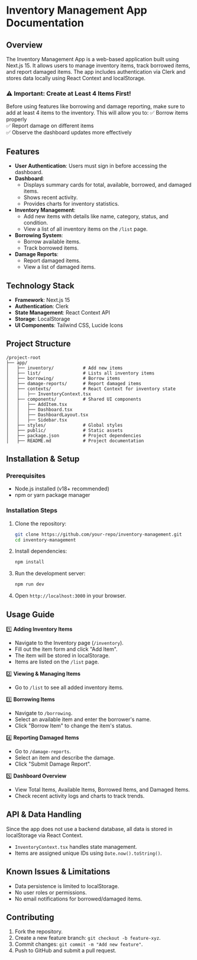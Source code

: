 # Inventory Management App Documentation

## Overview
The Inventory Management App is a web-based application built using Next.js 15. It allows users to manage inventory items, track borrowed items, and report damaged items. The app includes authentication via Clerk and stores data locally using React Context and localStorage.

### ⚠️ Important: Create at Least 4 Items First!
Before using features like borrowing and damage reporting, make sure to add at least 4 items to the inventory. This will allow you to:
✅ Borrow items properly  
✅ Report damage on different items  
✅ Observe the dashboard updates more effectively  

## Features
- **User Authentication**: Users must sign in before accessing the dashboard.
- **Dashboard**:
  - Displays summary cards for total, available, borrowed, and damaged items.
  - Shows recent activity.
  - Provides charts for inventory statistics.
- **Inventory Management**:
  - Add new items with details like name, category, status, and condition.
  - View a list of all inventory items on the `/list` page.
- **Borrowing System**:
  - Borrow available items.
  - Track borrowed items.
- **Damage Reports**:
  - Report damaged items.
  - View a list of damaged items.

## Technology Stack
- **Framework**: Next.js 15
- **Authentication**: Clerk
- **State Management**: React Context API
- **Storage**: LocalStorage
- **UI Components**: Tailwind CSS, Lucide Icons

## Project Structure
```
/project-root
├── app/
│   ├── inventory/           # Add new items
│   ├── list/                # Lists all inventory items
│   ├── borrowing/           # Borrow items
│   ├── damage-reports/      # Report damaged items
│   ├── contexts/            # React Context for inventory state
│   │   ├── InventoryContext.tsx
│   ├── components/          # Shared UI components
│   │   ├── AddItem.tsx
│   │   ├── Dashboard.tsx
│   │   ├── DashboardLayout.tsx
│   │   ├── Sidebar.tsx
│   ├── styles/              # Global styles
│   ├── public/              # Static assets
│   ├── package.json         # Project dependencies
│   ├── README.md            # Project documentation
```

## Installation & Setup
### Prerequisites
- Node.js installed (v18+ recommended)
- npm or yarn package manager

### Installation Steps
1. Clone the repository:
   ```sh
   git clone https://github.com/your-repo/inventory-management.git
   cd inventory-management
   ```
2. Install dependencies:
   ```sh
   npm install
   ```
3. Run the development server:
   ```sh
   npm run dev
   ```
4. Open `http://localhost:3000` in your browser.

## Usage Guide
1️⃣ **Adding Inventory Items**  
   - Navigate to the Inventory page (`/inventory`).  
   - Fill out the item form and click "Add Item".  
   - The item will be stored in localStorage.  
   - Items are listed on the `/list` page.  

2️⃣ **Viewing & Managing Items**  
   - Go to `/list` to see all added inventory items.  

3️⃣ **Borrowing Items**  
   - Navigate to `/borrowing`.  
   - Select an available item and enter the borrower's name.  
   - Click "Borrow Item" to change the item's status.  

4️⃣ **Reporting Damaged Items**  
   - Go to `/damage-reports`.  
   - Select an item and describe the damage.  
   - Click "Submit Damage Report".  

5️⃣ **Dashboard Overview**  
   - View Total Items, Available Items, Borrowed Items, and Damaged Items.  
   - Check recent activity logs and charts to track trends.  

## API & Data Handling
Since the app does not use a backend database, all data is stored in localStorage via React Context.

- `InventoryContext.tsx` handles state management.
- Items are assigned unique IDs using `Date.now().toString()`.

## Known Issues & Limitations
- Data persistence is limited to localStorage.
- No user roles or permissions.
- No email notifications for borrowed/damaged items.

## Contributing
1. Fork the repository.
2. Create a new feature branch: `git checkout -b feature-xyz`.
3. Commit changes: `git commit -m "Add new feature"`.
4. Push to GitHub and submit a pull request.